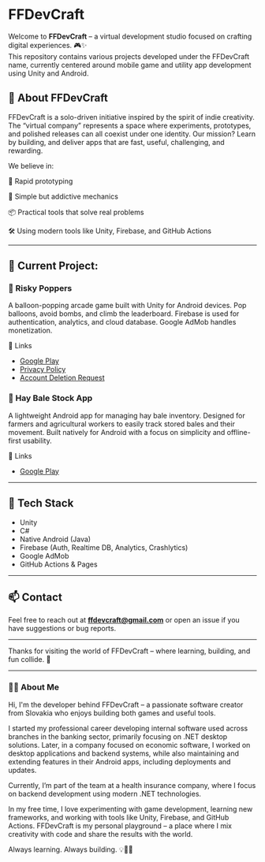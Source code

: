 # FFDevCraft

Welcome to **FFDevCraft** – a virtual development studio focused on crafting digital experiences. 🎮✨  
This repository contains various projects developed under the FFDevCraft name, currently centered around mobile game and utility app development using Unity and Android.


## 🧠 About FFDevCraft

FFDevCraft is a solo-driven initiative inspired by the spirit of indie creativity. The “virtual company” represents a space where experiments, prototypes, and polished releases can all coexist under one identity.
Our mission? Learn by building, and deliver apps that are fast, useful, challenging, and rewarding.

We believe in:

🚀 Rapid prototyping

🎯 Simple but addictive mechanics

📦 Practical tools that solve real problems

🛠️ Using modern tools like Unity, Firebase, and GitHub Actions

---

## 📱 Current Project: 
### 🎈 Risky Poppers
A balloon-popping arcade game built with Unity for Android devices.
Pop balloons, avoid bombs, and climb the leaderboard.
Firebase is used for authentication, analytics, and cloud database. Google AdMob handles monetization.

🔗 Links
- [Google Play](https://play.google.com/store/apps/details?id=sk.ffdevcraft.riskypoppers)
- [Privacy Policy](https://sites.google.com/view/risky-poppers-privacy-policy)
- [Account Deletion Request](https://docs.google.com/forms/d/e/1FAIpQLSeRhSjrUvrxRBPUJtk6EwEhkh86SdBaKTKc6Qy_ExzQghB7WQ/viewform)
  
### 🌾 Hay Bale Stock App
A lightweight Android app for managing hay bale inventory.
Designed for farmers and agricultural workers to easily track stored bales and their movement.
Built natively for Android with a focus on simplicity and offline-first usability.

🔗 Links
- [Google Play](https://play.google.com/store/apps/details?id=sk.skladbalikovsena)

---

## 🧩 Tech Stack

- Unity
- C#
- Native Android (Java)
- Firebase (Auth, Realtime DB, Analytics, Crashlytics)
- Google AdMob
- GitHub Actions & Pages

---

## 📫 Contact

Feel free to reach out at **ffdevcraft@gmail.com** or open an issue if you have suggestions or bug reports.

---

Thanks for visiting the world of FFDevCraft – where learning, building, and fun collide. 🚀

---




### 👨‍💻 About Me
Hi, I'm the developer behind FFDevCraft – a passionate software creator from Slovakia who enjoys building both games and useful tools.

I started my professional career developing internal software used across branches in the banking sector, primarily focusing on .NET desktop solutions. Later, in a company focused on economic software, I worked on desktop applications and backend systems, while also maintaining and extending features in their Android apps, including deployments and updates.

Currently, I’m part of the team at a health insurance company, where I focus on backend development using modern .NET technologies.

In my free time, I love experimenting with game development, learning new frameworks, and working with tools like Unity, Firebase, and GitHub Actions.
FFDevCraft is my personal playground – a place where I mix creativity with code and share the results with the world.

Always learning. Always building. 💡👨‍💻
